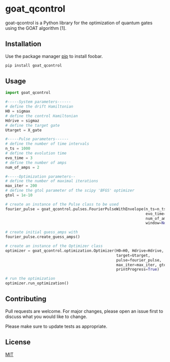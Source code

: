 # goat_qcontrol

goat-qcontrol is a Python library for the optimization of quantum gates using the GOAT algorithm [1].

## Installation

Use the package manager [pip](https://pip.pypa.io/en/stable/) to install foobar.

```bash
pip install goat_qcontrol
```

## Usage

```python
import goat_qcontrol

#-----System parameters------
# define the drift Hamiltonian
H0 = sigmax
# define the control Hamiltonian
Hdrive = sigmaz
# define the target gate
Utarget = X_gate

#-----Pulse parameters------
# define the number of time intervals
n_ts = 1000
# define the evolution time
evo_time = 3
# define the number of amps
num_of_amps = 2

#-----Optimization parameters--
# define the number of maximal iterations
max_iter = 200
# define the gtol parameter of the scipy 'BFGS' optimizer
gtol = 1e-10

# create an instance of the Pulse class to be used
fourier_pulse = goat_qcontrol.pulses.FourierPulseWithEnvelope(n_ts=n_ts,
                                                              evo_time=evo_time,
                                                              num_of_amps=num_of_amps,
                                                              window=None)

# create initial guess_amps with 
fourier_pulse.create_guess_amps()

# create an instance of the Optimizer class
optimizer = goat_qcontrol.optimization.Optimizer(H0=H0, Hdrive=Hdrive,
                                                 target=Utarget,
                                                 pulse=fourier_pulse,
                                                 max_iter=max_iter, gtol=gtol,
                                                 printProgress=True)

# run the optimization
optimizer.run_optimization()
```

## Contributing
Pull requests are welcome. For major changes, please open an issue first to discuss what you would like to change.

Please make sure to update tests as appropriate.

## License
[MIT](https://choosealicense.com/licenses/mit/)
